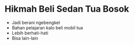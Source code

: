 # Hikmah Beli Sedan Tua Bosok

- Jadi berani ngebengkel
- Bahan pelajaran kalo beli mobil tua
- Lebih berhati-hati
- Bisa lain-lain
